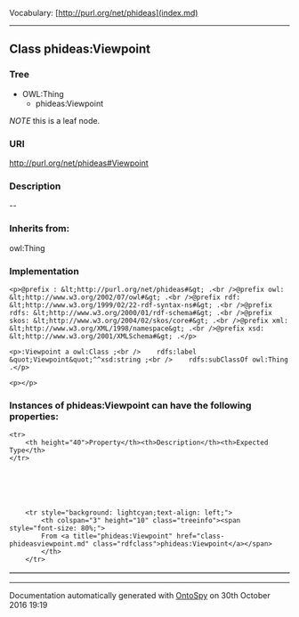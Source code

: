 Vocabulary: [http://purl.org/net/phideas](index.md) 



---	
	




    


## Class phideas:Viewpoint


### Tree

* OWL:Thing
    * phideas:Viewpoint





*NOTE* this is a leaf node.


### URI
http://purl.org/net/phideas#Viewpoint

### Description
--



### Inherits from:
owl:Thing




### Implementation
```
<p>@prefix : &lt;http://purl.org/net/phideas#&gt; .<br />@prefix owl: &lt;http://www.w3.org/2002/07/owl#&gt; .<br />@prefix rdf: &lt;http://www.w3.org/1999/02/22-rdf-syntax-ns#&gt; .<br />@prefix rdfs: &lt;http://www.w3.org/2000/01/rdf-schema#&gt; .<br />@prefix skos: &lt;http://www.w3.org/2004/02/skos/core#&gt; .<br />@prefix xml: &lt;http://www.w3.org/XML/1998/namespace&gt; .<br />@prefix xsd: &lt;http://www.w3.org/2001/XMLSchema#&gt; .</p>

<p>:Viewpoint a owl:Class ;<br />    rdfs:label &quot;Viewpoint&quot;^^xsd:string ;<br />    rdfs:subClassOf owl:Thing .</p>

<p></p>
```




### Instances of phideas:Viewpoint can have the following properties:

<table border="1" cellspacing="3" cellpadding="5" class="classproperties table-hover ">

    <tr>
        <th height="40">Property</th><th>Description</th><th>Expected Type</th>
    </tr>

          

        
            
        
        <tr style="background: lightcyan;text-align: left;">
            <th colspan="3" height="10" class="treeinfo"><span style="font-size: 80%;">
            From <a title="phideas:Viewpoint" href="class-phideasviewpoint.md" class="rdfclass">phideas:Viewpoint</a></span>
            </th>
        </tr>       

            

        

    

</table>













---

Documentation automatically generated with [OntoSpy](http://ontospy.readthedocs.org/ "Open") on 30th October 2016 19:19